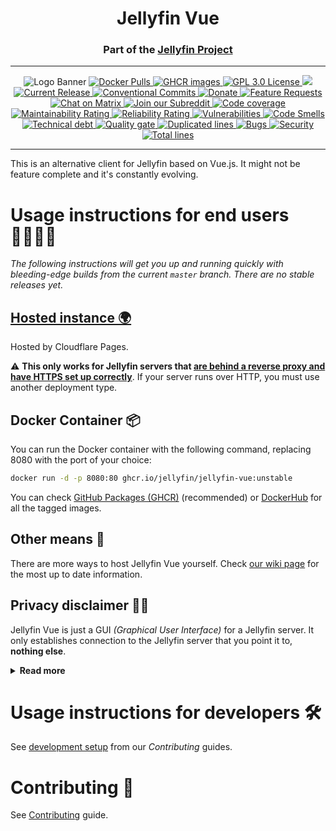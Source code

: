 <h1 align="center">Jellyfin Vue</h1>
<h3 align="center">Part of the <a href="https://jellyfin.org">Jellyfin Project</a></h3>

---

<p align="center">
<img alt="Logo Banner" src="https://raw.githubusercontent.com/jellyfin/jellyfin-ux/master/branding/SVG/banner-logo-solid.svg?sanitize=true"/>
<a href="https://hub.docker.com/r/jellyfin/jellyfin-vue">
<img alt="Docker Pulls" src="https://img.shields.io/docker/pulls/jellyfin/jellyfin-vue">
</a>
<a href="https://github.com/jellyfin/jellyfin-vue/pkgs/container/jellyfin-vue">
<img alt="GHCR images" src="https://img.shields.io/badge/Github-packages-blue">
</a>
<a href="https://github.com/jellyfin/jellyfin-vue">
<img alt="GPL 3.0 License" src="https://img.shields.io/github/license/jellyfin/jellyfin-vue.svg"/>
</a>
<a href="https://translate.jellyfin.org/projects/jellyfin-vue/jellyfin-vue/">
<img src="https://translate.jellyfin.org/widgets/jellyfin-vue/-/jellyfin-vue/svg-badge.svg">
</a>
<a href="https://github.com/jellyfin/jellyfin-vue/releases">
<img alt="Current Release" src="https://img.shields.io/github/release/jellyfin/jellyfin-vue.svg"/>
</a>
<a href="https://conventionalcommits.org">
<img alt="Conventional Commits" src="https://img.shields.io/badge/Conventional%20Commits-%23FE5196?logo=conventionalcommits&logoColor=white" />
</a>
<a href="https://opencollective.com/jellyfin">
<img alt="Donate" src="https://img.shields.io/opencollective/all/jellyfin.svg?label=backers"/>
</a>
<a href="https://features.jellyfin.org">
<img alt="Feature Requests" src="https://img.shields.io/badge/fider-vote%20on%20features-success.svg"/>
</a>
<a href="https://matrix.to/#/#jellyfin-vue:matrix.org">
<img alt="Chat on Matrix" src="https://img.shields.io/matrix/jellyfin:matrix.org.svg?logo=matrix"/>
</a>
<a href="https://www.reddit.com/r/jellyfin">
<img alt="Join our Subreddit" src="https://img.shields.io/badge/reddit-r%2Fjellyfin-%23FF5700.svg"/>
</a>
<a href="https://sonarcloud.io/summary/new_code?id=jellyfin_jellyfin-vue">
<img alt="Code coverage"src="https://sonarcloud.io/api/project_badges/measure?project=jellyfin_jellyfin-vue&metric=coverage"/>
</a>
<a href="https://sonarcloud.io/summary/new_code?id=jellyfin_jellyfin-vue">
<img alt="Maintainability Rating"src="https://sonarcloud.io/api/project_badges/measure?project=jellyfin_jellyfin-vue&metric=sqale_rating"/>
</a>
<a href="https://sonarcloud.io/summary/new_code?id=jellyfin_jellyfin-vue">
<img alt="Reliability Rating"src="https://sonarcloud.io/api/project_badges/measure?project=jellyfin_jellyfin-vue&metric=reliability_rating"/>
</a>
<a href="https://sonarcloud.io/summary/new_code?id=jellyfin_jellyfin-vue">
<img alt="Vulnerabilities"src="https://sonarcloud.io/api/project_badges/measure?project=jellyfin_jellyfin-vue&metric=vulnerabilities"/>
</a>
<a href="https://sonarcloud.io/summary/new_code?id=jellyfin_jellyfin-vue">
<img alt="Code Smells"src="https://sonarcloud.io/api/project_badges/measure?project=jellyfin_jellyfin-vue&metric=code_smells"/>
</a>
<a href="https://sonarcloud.io/summary/new_code?id=jellyfin_jellyfin-vue">
<img alt="Technical debt"src="https://sonarcloud.io/api/project_badges/measure?project=jellyfin_jellyfin-vue&metric=sqale_index"/>
</a>
<a href="https://sonarcloud.io/summary/new_code?id=jellyfin_jellyfin-vue">
<img alt="Quality gate"src="https://sonarcloud.io/api/project_badges/measure?project=jellyfin_jellyfin-vue&metric=alert_status"/>
</a>
<a href="https://sonarcloud.io/summary/new_code?id=jellyfin_jellyfin-vue">
<img alt="Duplicated lines"src="https://sonarcloud.io/api/project_badges/measure?project=jellyfin_jellyfin-vue&metric=duplicated_lines_density"/>
</a>
<a href="https://sonarcloud.io/summary/new_code?id=jellyfin_jellyfin-vue">
<img alt="Bugs"src="https://sonarcloud.io/api/project_badges/measure?project=jellyfin_jellyfin-vue&metric=bugs"/>
</a>
<a href="https://sonarcloud.io/summary/new_code?id=jellyfin_jellyfin-vue">
<img alt="Security"src="https://sonarcloud.io/api/project_badges/measure?project=jellyfin_jellyfin-vue&metric=security_rating"/>
</a>
<a href="https://sonarcloud.io/summary/new_code?id=jellyfin_jellyfin-vue">
<img alt="Total lines"src="https://sonarcloud.io/api/project_badges/measure?project=jellyfin_jellyfin-vue&metric=ncloc"/>
</a>
</p>

---

This is an alternative client for Jellyfin based on Vue.js. It might not be feature complete and it's constantly evolving.

# Usage instructions for end users 👨‍👩‍👧‍👦

*The following instructions will get you up and running quickly with
bleeding-edge builds from the current `master` branch.
There are no stable releases yet.*

## [Hosted instance 🌍](https://jf-vue.pages.dev/)

Hosted by Cloudflare Pages.

⚠️ **This only works for Jellyfin servers that [are behind a reverse proxy and have HTTPS set up correctly](https://jellyfin.org/docs/general/networking/#running-jellyfin-behind-a-reverse-proxy)**. If your server runs over HTTP, you must use another deployment type.

## Docker Container 📦

You can run the Docker container with the following command, replacing 8080 with the port of your choice:

```bash
docker run -d -p 8080:80 ghcr.io/jellyfin/jellyfin-vue:unstable
```

You can check [GitHub Packages (GHCR)](https://github.com/jellyfin/jellyfin-vue/pkgs/container/jellyfin-vue) (recommended) or [DockerHub](https://hub.docker.com/r/jellyfin/jellyfin-vue) for all the tagged images.

## Other means 💽

There are more ways to host Jellyfin Vue yourself.
Check [our wiki page](https://github.com/jellyfin/jellyfin-vue/wiki/Deployment-methods) for the most up to date information.

## Privacy disclaimer 🕵🏻

Jellyfin Vue is just a GUI *(Graphical User Interface)* for a Jellyfin server. It only establishes connection to the Jellyfin server that you point it to, **nothing else**.

<details>
<summary><strong>Read more</strong></summary>

- **Local instances** _Examples: Our Windows/Mac/Linux application, a local web server, etc_: All the necessary assets for the frontend to work
  are available locally (in your device) or bundled into the underlying environment (Tauri, Electron, etc) where it is running.
  No assets need to be fetched remotely.
- **Remote instances** _Examples: Our hosted instance, an admin hosting Jellyfin Vue and sharing the URL
  (which is in a different domain from the Jellyfin Server), etc_: This probably comprises most cases.
  Here, all the frontend assets are not locally available, but somewhere else. When you access the remotely hosted frontend
  (normally using a web browser like Firefox or Microsoft Edge),
  all the frontend assets are loaded/cached into your device. Once the load has finished,
  **the connection will exclusively be between your device and the Jellyfin server(s)** ¹². Whoever is serving the frontend
  is never in the middle. ³

¹ _Assuming that the hosted version has not been altered (by adding trackers, beacons...) in any way from the sources provided in this repository
and you trust the person/people behind it to not have done so_.

² _Some features that need access to remote resources that are not controlled by you and/or the person hosting Jellyfin Vue might be added in the future
(such as Google Cast support for Chromecasts). These will be always **opt in** and toggleable through [our configuration](https://github.com/jellyfin/jellyfin-vue/wiki/Configuration)_

³ _We assume standard networks here, no special configurations or policies that your ISP/Workplace/University/etc might apply._

[Jellyfin Web](https://github.com/jellyfin/jellyfin-web) (our main frontend) works in a similar way:
It connects by default to the Jellyfin server that is running alongside,
but it's also capable to connect to other Jellyfin servers [like can be tested in our demo](https://demo.jellyfin.org/) and [the hosted instance](https://jellyfin-web.pages.dev/).
By inspecting the network requests, you will find that only connections to fetch its own assets are made to the server distributing the client, but connections to your own Jellyfin server will not go through it.

The same principel applies to Jellyfin Vue. Note that Jellyfin Web can also be hosted standalone, just like Jellyfin Vue.

- _Relevant links_: [Community standards](https://jellyfin.org/docs/general/community-standards) and [Social Contract](https://github.com/jellyfin/jellyfin-meta/blob/master/policies-and-procedures/jellyfin-social-contract.md)
</details>

# Usage instructions for developers 🛠

See [development setup](https://github.com/jellyfin/jellyfin-vue/wiki/Contributing#development-setup) from our *Contributing* guides.

# Contributing 🤝

See [Contributing](https://github.com/jellyfin/jellyfin-vue/wiki/Contributing) guide.
